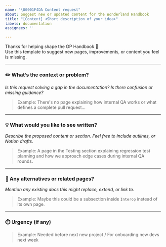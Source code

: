 ```yaml
---
name: "\U0001F4DA Content request"
about: Suggest new or updated content for the Wonderland Handbook
title: "[Content] <Short description of your idea>"
labels: documentation
assignees: ''

---
```


Thanks for helping shape the OP Handbook 🧭  
Use this template to suggest new pages, improvements, or content you feel is missing.

---

### ✏️ What’s the context or problem?

_Is this request solving a gap in the documentation? Is there confusion or missing guidance?_

> Example: There's no page explaining how internal QA works or what defines a complete pull request...

---

### 💡 What would you like to see written?

_Describe the proposed content or section. Feel free to include outlines, or Notion drafts._

> Example: A page in the Testing section explaining regression test planning and how we approach edge cases during internal QA rounds.

---

### 🧭 Any alternatives or related pages?

_Mention any existing docs this might replace, extend, or link to._

> Example: Maybe this could be a subsection inside `Interop` instead of its own page.

---

### ⏱️ Urgency (if any)

> Example: Needed before next new project / For onboarding new devs next week
